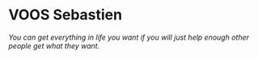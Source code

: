 #  VOOS Sebastien 
*You can get everything in life you want if you will just help enough other people get what they want.*
